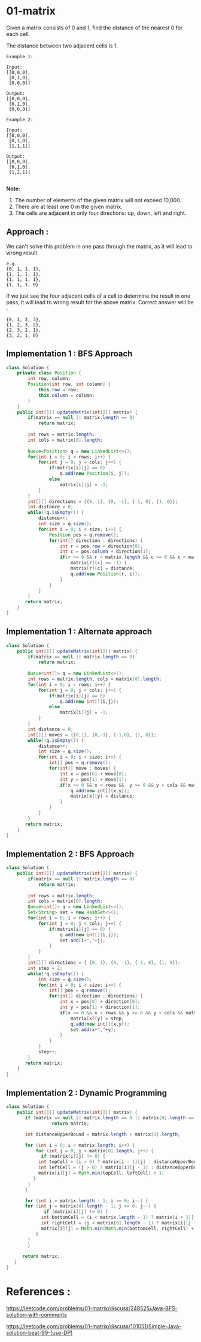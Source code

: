 # 01-matrix
Given a matrix consists of 0 and 1, find the distance of the nearest 0 for each cell.

The distance between two adjacent cells is 1.
```
Example 1:

Input:
[[0,0,0],
 [0,1,0],
 [0,0,0]]

Output:
[[0,0,0],
 [0,1,0],
 [0,0,0]]
 
Example 2:

Input:
[[0,0,0],
 [0,1,0],
 [1,1,1]]

Output:
[[0,0,0],
 [0,1,0],
 [1,2,1]]
 
```
**Note:**

1. The number of elements of the given matrix will not exceed 10,000.
2. There are at least one 0 in the given matrix.
3. The cells are adjacent in only four directions: up, down, left and right.

## Approach :
We can't solve this problem in one pass through the matrix, as it will lead to wrong result.
```
e.g. 
{0, 1, 1, 1},
{1, 1, 1, 1},
{1, 1, 1, 1},
{1, 1, 1, 0}
```
If we just see the four adjacent cells of a cell to determine the result in one pass, it will lead to wrong result for the above matrix. Correct answer will be :
```
{0, 1, 2, 3},
{1, 2, 3, 2},
{2, 3, 2, 1},
{3, 2, 1, 0}
```

## Implementation 1 : BFS Approach
```java
class Solution {
    private class Position {
        int row, column;
        Position(int row, int column) {
            this.row = row;
            this.column = column;
        }
    }
    public int[][] updateMatrix(int[][] matrix) {
        if(matrix == null || matrix.length == 0)
            return matrix;
        
        int rows = matrix.length;
        int cols = matrix[0].length;
        
        Queue<Position> q = new LinkedList<>();
        for(int i = 0; i < rows; i++) {
            for(int j = 0; j < cols; j++) {
                if(matrix[i][j] == 0)
                    q.add(new Position(i, j));
                else
                    matrix[i][j] = -1;
            }
        }
        int[][] directions = {{0, 1}, {0, -1}, {-1, 0}, {1, 0}};
        int distance = 0;
        while(!q.isEmpty()) {
            distance++;
            int size = q.size();
            for(int i = 0; i < size; i++) {
                Position pos = q.remove();
                for(int[] direction : directions) {
                    int r = pos.row + direction[0];
                    int c = pos.column + direction[1];
                    if(r >= 0 && r < matrix.length && c >= 0 && c < matrix[0].length && 
                        matrix[r][c] == -1) {
                        matrix[r][c] = distance;
                        q.add(new Position(r, c));
                    }
                }
            }
        }
       return matrix; 
    }
}
```

## Implementation 1 : Alternate approach
```java
class Solution {
    public int[][] updateMatrix(int[][] matrix) {
        if(matrix == null || matrix.length == 0)
            return matrix;
        
        Queue<int[]> q = new LinkedList<>();
        int rows = matrix.length, cols = matrix[0].length;
        for(int i = 0; i < rows; i++) {
            for(int j = 0; j < cols; j++) {
                if(matrix[i][j] == 0)
                    q.add(new int[]{i,j});
                else
                    matrix[i][j] = -1;
            }
        }
        int distance = 0;
        int[][] moves = {{0,1}, {0,-1}, {-1,0}, {1, 0}};
        while(!q.isEmpty()) {
            distance++;
            int size = q.size();
            for(int i = 0; i < size; i++) {
                int[] pos = q.remove();
                for(int[] move : moves) {
                    int x = pos[0] + move[0];
                    int y = pos[1] + move[1];
                    if(x >= 0 && x < rows &&  y >= 0 && y < cols && matrix[x][y] == -1){
                        q.add(new int[]{x,y});
                        matrix[x][y] = distance;
                    }
                }
            }
        }
       return matrix; 
    }
}
```

## Implementation 2 : BFS Approach

```java
class Solution {
    public int[][] updateMatrix(int[][] matrix) {
        if(matrix == null || matrix.length == 0)
            return matrix;
        
        int rows = matrix.length;
        int cols = matrix[0].length;
        Queue<int[]> q = new LinkedList<>();
        Set<String> set = new HashSet<>();
        for(int i = 0; i < rows; i++) {
            for(int j = 0; j < cols; j++) {
                if(matrix[i][j] == 0) {
                    q.add(new int[]{i,j});
                    set.add(i+","+j);
                }
            }
        }
        int[][] directions = { {0, 1}, {0, -1}, {-1, 0}, {1, 0}};
        int step = 1;
        while(!q.isEmpty()) {
            int size = q.size();
            for(int i = 0; i < size; i++) {
                int[] pos = q.remove();
                for(int[] direction : directions) {
                    int x = pos[0] + direction[0];
                    int y = pos[1] + direction[1];
                    if(x >= 0 && x < rows && y >= 0 && y < cols && matrix[x][y] == 1 && !set.contains(x+","+y)) {
                        matrix[x][y] = step;
                        q.add(new int[]{x,y});
                        set.add(x+","+y);
                    }
                }
            }
            step++;
        }
       return matrix; 
    }
}
```

## Implementation 2 : Dynamic Programming

```java
class Solution {
    public int[][] updateMatrix(int[][] matrix) {
       if (matrix == null || matrix.length == 0 || matrix[0].length == 0)
			     return matrix;

       int distanceUpperBound = matrix.length + matrix[0].length;

       for (int i = 0; i < matrix.length; i++) {
           for (int j = 0; j < matrix[0].length; j++) {
	         if (matrix[i][j] != 0) {
			int topCell = (i > 0) ? matrix[i - 1][j] : distanceUpperBound;
			int leftCell = (j > 0) ? matrix[i][j - 1] : distanceUpperBound;
			matrix[i][j] = Math.min(topCell, leftCell) + 1;
		  }
	    }
       }

       for (int i = matrix.length - 1; i >= 0; i--) {
	   for (int j = matrix[0].length - 1; j >= 0; j--) {
	          if (matrix[i][j] != 0) {
			 int bottomCell = (i < matrix.length - 1) ? matrix[i + 1][j] : distanceUpperBound;
			 int rightCell = (j < matrix[0].length - 1) ? matrix[i][j + 1] : distanceUpperBound;
			 matrix[i][j] = Math.min(Math.min(bottomCell, rightCell) + 1, matrix[i][j]);
		   }
	    }
        }
      
      return matrix;
   }
}
```


# References :
https://leetcode.com/problems/01-matrix/discuss/248525/Java-BFS-solution-with-comments

https://leetcode.com/problems/01-matrix/discuss/101051/Simple-Java-solution-beat-99-(use-DP)
